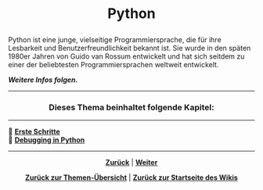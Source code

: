 # <p align="center">Python</p>
<!-- grundlegende Informationen zu Python als Sprache (kurze Einführung erweitern) -->

Python ist eine junge, vielseitige Programmiersprache, die für ihre Lesbarkeit und Benutzerfreundlichkeit bekannt ist. Sie wurde in den späten 1980er Jahren von Guido van Rossum entwickelt und hat sich seitdem zu einer der beliebtesten Programmiersprachen weltweit entwickelt.

***Weitere Infos folgen.***

---

### <p align="center">Dieses Thema beinhaltet folgende Kapitel:</p>

---

🔹 [**Erste Schritte**](/docs/06-entwicklung/04-python/01-einstieg/README.md) </br>
🔹 [**Debugging in Python**](/docs/06-entwicklung/04-python/02-debugging/README.md) </br>

---

<p align="center">
<a href="/docs/06-entwicklung/03-lizenzen_und_opensource/README.md"><strong>Zurück</strong></a> | 
<a href="/docs/06-entwicklung/04-python/01-einstieg/README.md"><strong>Weiter</strong></a>
</p>

<p align="center">
<a href="/docs/06-entwicklung/README.md/#dieser-themenbereich-beinhaltet-folgende-themen"><strong>Zurück zur Themen-Übersicht</strong></a> | <a href="/docs/00-willkommen/README.md"><strong>Zurück zur Startseite des Wikis</strong></a>
</p>